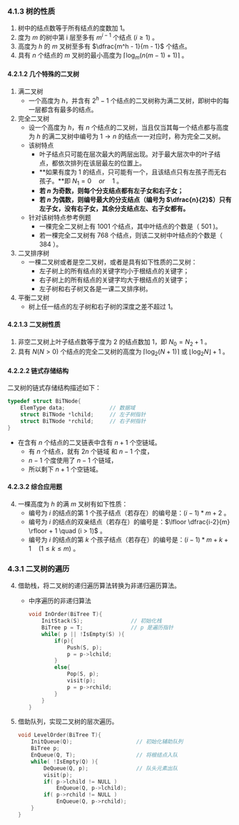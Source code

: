 ### 4.1.3 树的性质

1. 树中的结点数等于所有结点的度数加 1。
2. 度为 $m$ 的树中第 i 层至多有 $m^{i-1}$ 个结点 $(i \geq 1)$ 。
3. 高度为 $h$ 的 $m$ 叉树至多有 $\dfrac{m^h - 1}{m - 1}$ 个结点。
4. 具有 $n$ 个结点的 $m$ 叉树的最小高度为 $\lceil \log_m(n(m -1 ) + 1) \rceil$ 。



#### 4.2.1.2 几个特殊的二叉树

1. 满二叉树
   - 一个高度为 $h$，并含有 $2^h - 1$ 个结点的二叉树称为满二叉树，即树中的每一层都含有最多的结点。
2. 完全二叉树
   - 设一个高度为 $h$，有 $n$ 个结点的二叉树，当且仅当其每一个结点都与高度为 $h$ 的满二叉树中编号为 $1 \to n$ 的结点一一对应时，称为完全二叉树。
   - 该树特点
     - 叶子结点只可能在层次最大的两层出现。对于最大层次中的叶子结点，都依次排列在该层最左的位置上。
     - **如果有度为 1 的结点，只可能有一个，且该结点只有左孩子而无右孩子。**即 ${N_1} = 0 \quad or \quad 1$ 。
     - **若 $n$ 为奇数，则每个分支结点都有左子女和右子女；**
     - **若 $n$ 为偶数，则编号最大的分支结点（编号为 $\dfrac{n}{2}$）只有左子女，没有右子女，其余分支结点左、右子女都有。** 
   - 针对该树特点参考例题
     - 一棵完全二叉树上有 $1001$ 个结点，其中叶结点的个数是（ $501$ )。
     - 若一棵完全二叉树有 $768$ 个结点，则该二叉树中叶结点的个数是（ $384$ ）。 
3. 二叉排序树
   - 一棵二叉树或者是空二叉树，或者是具有如下性质的二叉树：
     - 左子树上的所有结点的关键字均小于根结点的关键字；
     - 右子树上的所有结点的关键字均大于根结点的关键字；
     - 左子树和右子树又各是一课二叉排序树。
4. 平衡二叉树
   -  树上任一结点的左子树和右子树的深度之差不超过 1。



#### 4.2.1.3 二叉树性质

1. 非空二叉树上叶子结点数等于度为 2 的结点数加 1，即 $N_0 = N_2 + 1$ 。
2. 具有 ${N} (N>0)$ 个结点的完全二叉树的高度为 $\lceil \log_2(N+1) \rceil$ 或 $\lfloor \log_2N \rfloor + 1$ 。



#### 4.2.2.2 链式存储结构

二叉树的链式存储结构描述如下：

```c
typedef struct BiTNode{
    ElemType data;				// 数据域	
    struct BiTNode *lchild;		// 左子树指针
    struct BiTNode *rchild;		// 右子树指针
}
```

- 在含有 $n$ 个结点的二叉链表中含有 $n + 1$ 个空链域。
  - 有 $n$ 个结点，就有 $2n$ 个链域 和 $n-1$ 个度，
  - $n - 1$ 个度使用了 $n - 1$ 个链域，
  - 所以剩下 $n + 1$ 个空链域。



#### 4.2.3.2 综合应用题

4. 一棵高度为 $h$ 的满 $m$ 叉树有如下性质：
   - 编号为 $i$ 的结点的第 $1$ 个孩子结点（若存在）的编号是：$(i - 1)*m + 2$ 。
   - 编号为 $i$ 的结点的双亲结点（若存在）的编号是：$\lfloor \dfrac{i-2}{m} \rfloor + 1 \quad (i > 1)$ 。
   - 编号为 $i$ 的结点的第 $k$ 个孩子结点（若存在）的编号是：$(i - 1)*m + k + 1 \quad (1 \leq k \leq m)$ 。



### 4.3.1 二叉树的遍历

4. 借助栈，将二叉树的递归遍历算法转换为非递归遍历算法。
   - 中序遍历的非递归算法

        ```c
        void InOrder(BiTree T){
            InitStack(S);				// 初始化栈
            BiTree p = T;				// p 是遍历指针
            while( p || !IsEmpty(S) ){
                if(p){
                    Push(S, p);
                    p = p->lchild;
                }
                else{
                    Pop(S, p);
                    visit(p);
                    p = p->rchild;
                }
            }
        }
        ```

5. 借助队列，实现二叉树的层次遍历。

   ```c
   void LevelOrder(BiTree T){
       InitQueue(Q);					// 初始化辅助队列
       BiTree p;
       EnQueue(Q, T);					// 将根结点入队
       while( !IsEmpty(Q) ){
           DeQueue(Q, p);				// 队头元素出队
           visit(p);
           if( p->lchild != NULL )
               EnQueue(Q, p->lchild);
           if( p->rchild != NULL )
               EnQueue(Q, p->rchild);
       }
   }
   ```










































